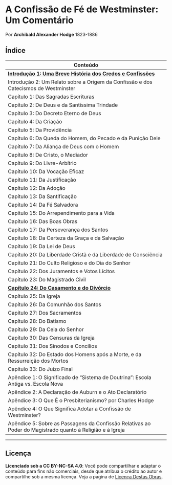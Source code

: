 # A Confissão de Fé de Westminster: Um Comentário
Por **Archibald Alexander Hodge** 1823-1886

## Índice

| Conteúdo |
|-------------------------------------------------------------------------|
| [**Introdução 1: Uma Breve História dos Credos e Confissões**](Introducao1.md)|
| Introdução 2: Um Relato sobre a Origem da Confissão e dos Catecismos de Westminster   |
| Capítulo 1: Das Sagradas Escrituras                                     |
| Capítulo 2: De Deus e da Santíssima Trindade                            |
| Capítulo 3: Do Decreto Eterno de Deus                                   |
| Capítulo 4: Da Criação                                                  |
| Capítulo 5: Da Providência                                              |
| Capítulo 6: Da Queda do Homem, do Pecado e da Punição Dele              |
| Capítulo 7: Da Aliança de Deus com o Homem                              |
| Capítulo 8: De Cristo, o Mediador                                       |
| Capítulo 9: Do Livre-Arbítrio                                           |
| Capítulo 10: Da Vocação Eficaz                                          |
| Capítulo 11: Da Justificação                                            |
| Capítulo 12: Da Adoção                                                  |
| Capítulo 13: Da Santificação                                            |
| Capítulo 14: Da Fé Salvadora                                            |
| Capítulo 15: Do Arrependimento para a Vida                              |
| Capítulo 16: Das Boas Obras                                             |
| Capítulo 17: Da Perseverança dos Santos                                 |
| Capítulo 18: Da Certeza da Graça e da Salvação                          |
| Capítulo 19: Da Lei de Deus                                             |
| Capítulo 20: Da Liberdade Cristã e da Liberdade de Consciência          |
| Capítulo 21: Do Culto Religioso e do Dia do Senhor                      |
| Capítulo 22: Dos Juramentos e Votos Lícitos                             |
| Capítulo 23: Do Magistrado Civil                                        |
| [**Capítulo 24: Do Casamento e do Divórcio**](capitulo24.md)            |
| Capítulo 25: Da Igreja                                                  |
| Capítulo 26: Da Comunhão dos Santos                                     |
| Capítulo 27: Dos Sacramentos                                            |
| Capítulo 28: Do Batismo                                                 |
| Capítulo 29: Da Ceia do Senhor                                          |
| Capítulo 30: Das Censuras da Igreja                                     |
| Capítulo 31: Dos Sínodos e Concílios                                    |
| Capítulo 32: Do Estado dos Homens após a Morte, e da Ressurreição dos Mortos |
| Capítulo 33: Do Juízo Final                                             |
| Apêndice 1: O Significado de “Sistema de Doutrina”: Escola Antiga vs. Escola Nova |
| Apêndice 2: A Declaração de Auburn e o Ato Declaratório                 |
| Apêndice 3: O Que É o Presbiterianismo? por Charles Hodge               |
| Apêndice 4: O Que Significa Adotar a Confissão de Westminster?          |
| Apêndice 5: Sobre as Passagens da Confissão Relativas ao Poder do Magistrado quanto à Religião e à Igreja |

---

## Licença
**Licenciado sob a CC BY-NC-SA 4.0**: Você pode compartilhar e adaptar o conteúdo para fins não comerciais, desde que atribua o crédito ao autor e compartilhe sob a mesma licença. Veja a pagina de [Licença Destas Obras](LICENÇA.md).